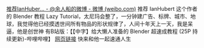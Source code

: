 [推荐IanHuber... - @余人船的微博 - 微博 (weibo.com)](https://weibo.com/1648547892/LETFUtu1o)
推荐 IanHubert 这个作者的 Blender 教程 Lazy Tutorial，太尼玛会整了，一分钟建广告、标牌、城市、地球，我觉得他已经摸透世间所有物品的形状规律了，人间十年天上一天，我是呆逼，他是创世神
有B站版：【【中字】给大懒人准备的 Blender 超速成教程 (25P 持续更新)-哔哩哔哩】 [网页链接](https://weibo.cn/sinaurl?u=https%3A%2F%2Fb23.tv%2FhCSlMPu) 快来和他一起速通人生